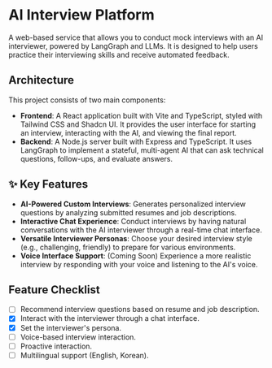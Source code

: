 # AI Interview Platform

A web-based service that allows you to conduct mock interviews with an AI interviewer, powered by LangGraph and LLMs. It is designed to help users practice their interviewing skills and receive automated feedback.

## Architecture

This project consists of two main components:
- **Frontend**: A React application built with Vite and TypeScript, styled with Tailwind CSS and Shadcn UI. It provides the user interface for starting an interview, interacting with the AI, and viewing the final report.
- **Backend**: A Node.js server built with Express and TypeScript. It uses LangGraph to implement a stateful, multi-agent AI that can ask technical questions, follow-ups, and evaluate answers.

## ✨ Key Features

-   **AI-Powered Custom Interviews**: Generates personalized interview questions by analyzing submitted resumes and job descriptions.
-   **Interactive Chat Experience**: Conduct interviews by having natural conversations with the AI interviewer through a real-time chat interface.
-   **Versatile Interviewer Personas**: Choose your desired interview style (e.g., challenging, friendly) to prepare for various environments.
-   **Voice Interface Support**: (Coming Soon) Experience a more realistic interview by responding with your voice and listening to the AI's voice.

## Feature Checklist

- [ ] Recommend interview questions based on resume and job description.
- [x] Interact with the interviewer through a chat interface.
- [x] Set the interviewer's persona.
- [ ] Voice-based interview interaction.
- [ ] Proactive interaction.
- [ ] Multilingual support (English, Korean).

